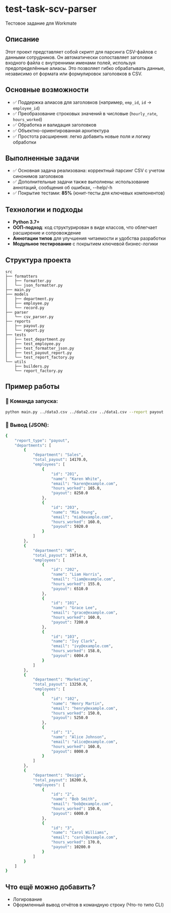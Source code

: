 # test-task-scv-parser
Тестовое задание для Workmate


## Описание

Этот проект представляет собой скрипт для парсинга CSV-файлов с данными сотрудников. Он автоматически сопоставляет заголовки входного файла с внутренними именами полей, используя предопределённые алиасы. Это позволяет гибко обрабатывать данные, независимо от формата или формулировок заголовков в CSV.

## Основные возможности

- ✅ Поддержка алиасов для заголовков (например, `emp_id`, `id` → `employee_id`)
- ✅ Преобразование строковых значений в числовые (`hourly_rate`, `hours_worked`)
- ✅ Обработка и валидация заголовков
- ✅ Объектно-ориентированная архитектура
- ✅ Простота расширения: легко добавить новые поля и логику обработки

## Выполненные задачи

- ✅ Основная задача реализована: корректный парсинг CSV с учетом синонимов заголовков
- ✅ Дополнительные задачи также выполнены: использование аннотаций, сообщения об ошибках, --help/-h
- ✅ Покрытие тестами: **85%** (юнит-тесты для ключевых компонентов)

## Технологии и подходы

- **Python 3.7+**
- **ООП-подход**: код структурирован в виде классов, что облегчает расширение и сопровождение
- **Аннотации типов** для улучшения читаемости и удобства разработки
- **Модульное тестирование** с покрытием ключевой бизнес-логики

## Структура проекта
```
src
├── formatters
│   ├── formatter.py
│   └── json_formatter.py
├── main.py
├── models
│   ├── department.py
│   ├── employee.py
│   └── record.py
├── parser
│   └── csv_parser.py
├── reports
│   ├── payout.py
│   └── report.py
├── tests
│   ├── test_department.py
│   ├── test_employee.py
│   ├── test_formatter_json.py
│   ├── test_payout_report.py
│   └── test_report_factory.py
└── utils
    ├── builders.py
    └── report_factory.py
```

## Пример работы


### 🔧 Команда запуска:
```bash
python main.py ../data3.csv ../data2.csv ../data1.csv --report payout
```
### 📄 Вывод (JSON):
```bash
{
    "report_type": "payout",
    "departments": [
        {
            "department": "Sales",
            "total_payout": 14170.0,
            "employees": [
                {
                    "id": "201",
                    "name": "Karen White",
                    "email": "karen@example.com",
                    "hours_worked": 165.0,
                    "payout": 8250.0
                },
                {
                    "id": "203",
                    "name": "Mia Young",
                    "email": "mia@example.com",
                    "hours_worked": 160.0,
                    "payout": 5920.0
                }
            ]
        },
        {
            "department": "HR",
            "total_payout": 19714.0,
            "employees": [
                {
                    "id": "202",
                    "name": "Liam Harris",
                    "email": "liam@example.com",
                    "hours_worked": 155.0,
                    "payout": 6510.0
                },
                {
                    "id": "101",
                    "name": "Grace Lee",
                    "email": "grace@example.com",
                    "hours_worked": 160.0,
                    "payout": 7200.0
                },
                {
                    "id": "103",
                    "name": "Ivy Clark",
                    "email": "ivy@example.com",
                    "hours_worked": 158.0,
                    "payout": 6004.0
                }
            ]
        },
        {
            "department": "Marketing",
            "total_payout": 13250.0,
            "employees": [
                {
                    "id": "102",
                    "name": "Henry Martin",
                    "email": "henry@example.com",
                    "hours_worked": 150.0,
                    "payout": 5250.0
                },
                {
                    "id": "1",
                    "name": "Alice Johnson",
                    "email": "alice@example.com",
                    "hours_worked": 160.0,
                    "payout": 8000.0
                }
            ]
        },
        {
            "department": "Design",
            "total_payout": 16200.0,
            "employees": [
                {
                    "id": "2",
                    "name": "Bob Smith",
                    "email": "bob@example.com",
                    "hours_worked": 150.0,
                    "payout": 6000.0
                },
                {
                    "id": "3",
                    "name": "Carol Williams",
                    "email": "carol@example.com",
                    "hours_worked": 170.0,
                    "payout": 10200.0
                }
            ]
        }
    ]
}
```

## Что ещё можно добавить?

- Логирование
- Оформленный вывод отчётов в командную строку (Что-то типо CLI)


